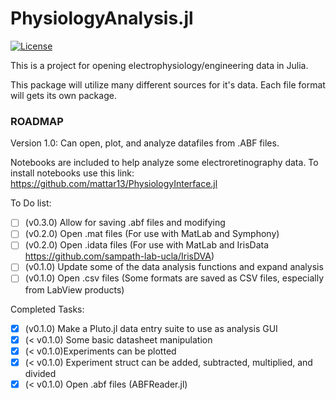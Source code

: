 # PhysiologyAnalysis.jl

[![License][license-img]](LICENSE)

[license-img]: http://img.shields.io/badge/license-MIT-brightgreen.svg?style=flat-square

This is a project for opening electrophysiology/engineering data in Julia. 

This package will utilize many different sources for it's data. Each file format will gets its own package. 

### ROADMAP
Version 1.0: Can open, plot, and analyze datafiles from .ABF files. 

Notebooks are included to help analyze some electroretinography data.
To install notebooks use this link: https://github.com/mattar13/PhysiologyInterface.jl


To Do list: 
- [ ] (v0.3.0) Allow for saving .abf files and modifying
- [ ] (v0.2.0) Open .mat files (For use with MatLab and Symphony)
- [ ] (v0.2.0) Open .idata files (For use with MatLab and IrisData https://github.com/sampath-lab-ucla/IrisDVA)
- [ ] (v0.1.0) Update some of the data analysis functions and expand analysis  
- [ ] (v0.1.0) Open .csv files (Some formats are saved as CSV files, especially from LabView products)

Completed Tasks: 
- [x] (v0.1.0) Make a Pluto.jl data entry suite to use as analysis GUI 
- [x] (< v0.1.0) Some basic datasheet manipulation
- [x] (< v0.1.0)Experiments can be plotted
- [x] (< v0.1.0) Experiment struct can be added, subtracted, multiplied, and divided
- [x] (< v0.1.0) Open .abf files (ABFReader.jl)
